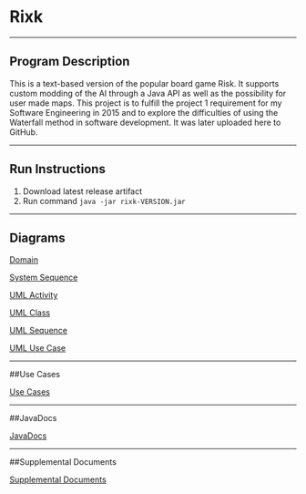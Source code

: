 # Rixk

---
## Program Description
This is a text-based version of the popular board game Risk. It supports custom modding of the AI through a Java API as well as the possibility for user made maps. This project is to fulfill the project 1 requirement for my Software Engineering in 2015 and to explore the difficulties of using the Waterfall method in software development. It was later uploaded here to GitHub.

---
## Run Instructions
1. Download latest release artifact
2. Run command `java -jar rixk-VERSION.jar`

---
## Diagrams

[Domain](/docs/diagrams/Domain)

[System Sequence](/docs/diagrams/System_Sequence)

[UML Activity](/docs/diagrams/UML_Activity)

[UML Class](/docs/diagrams/UML_Class)

[UML Sequence](/docs/diagrams/UML_Sequence)

[UML Use Case](/docs/diagrams/UML_Use_Case)


---
##Use Cases

[Use Cases](/docs/use_cases)

---
##JavaDocs

[JavaDocs](/docs/javadocs)

---
##Supplemental Documents

[Supplemental Documents](/project1/docs/supplemental_documents)


